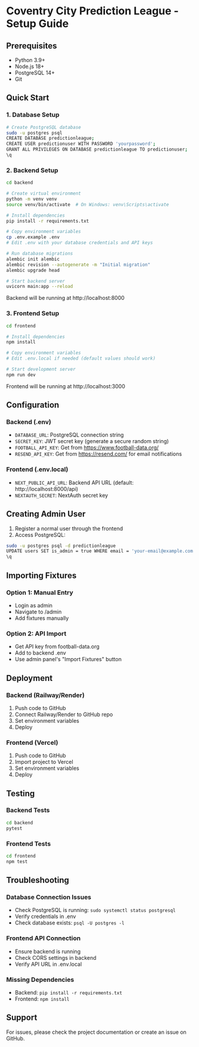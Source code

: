 # Coventry City Prediction League - Setup Guide

## Prerequisites
- Python 3.9+
- Node.js 18+
- PostgreSQL 14+
- Git

## Quick Start

### 1. Database Setup

```bash
# Create PostgreSQL database
sudo -u postgres psql
CREATE DATABASE predictionleague;
CREATE USER predictionuser WITH PASSWORD 'yourpassword';
GRANT ALL PRIVILEGES ON DATABASE predictionleague TO predictionuser;
\q
```

### 2. Backend Setup

```bash
cd backend

# Create virtual environment
python -m venv venv
source venv/bin/activate  # On Windows: venv\Scripts\activate

# Install dependencies
pip install -r requirements.txt

# Copy environment variables
cp .env.example .env
# Edit .env with your database credentials and API keys

# Run database migrations
alembic init alembic
alembic revision --autogenerate -m "Initial migration"
alembic upgrade head

# Start backend server
uvicorn main:app --reload
```

Backend will be running at http://localhost:8000

### 3. Frontend Setup

```bash
cd frontend

# Install dependencies
npm install

# Copy environment variables
# Edit .env.local if needed (default values should work)

# Start development server
npm run dev
```

Frontend will be running at http://localhost:3000

## Configuration

### Backend (.env)
- `DATABASE_URL`: PostgreSQL connection string
- `SECRET_KEY`: JWT secret key (generate a secure random string)
- `FOOTBALL_API_KEY`: Get from https://www.football-data.org/
- `RESEND_API_KEY`: Get from https://resend.com/ for email notifications

### Frontend (.env.local)
- `NEXT_PUBLIC_API_URL`: Backend API URL (default: http://localhost:8000/api)
- `NEXTAUTH_SECRET`: NextAuth secret key

## Creating Admin User

1. Register a normal user through the frontend
2. Access PostgreSQL:
```bash
sudo -u postgres psql -d predictionleague
UPDATE users SET is_admin = true WHERE email = 'your-email@example.com';
\q
```

## Importing Fixtures

### Option 1: Manual Entry
- Login as admin
- Navigate to /admin
- Add fixtures manually

### Option 2: API Import
- Get API key from football-data.org
- Add to backend .env
- Use admin panel's "Import Fixtures" button

## Deployment

### Backend (Railway/Render)
1. Push code to GitHub
2. Connect Railway/Render to GitHub repo
3. Set environment variables
4. Deploy

### Frontend (Vercel)
1. Push code to GitHub
2. Import project to Vercel
3. Set environment variables
4. Deploy

## Testing

### Backend Tests
```bash
cd backend
pytest
```

### Frontend Tests
```bash
cd frontend
npm test
```

## Troubleshooting

### Database Connection Issues
- Check PostgreSQL is running: `sudo systemctl status postgresql`
- Verify credentials in .env
- Check database exists: `psql -U postgres -l`

### Frontend API Connection
- Ensure backend is running
- Check CORS settings in backend
- Verify API URL in .env.local

### Missing Dependencies
- Backend: `pip install -r requirements.txt`
- Frontend: `npm install`

## Support
For issues, please check the project documentation or create an issue on GitHub.